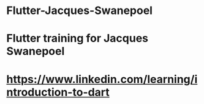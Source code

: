 # Flutter-Jacques-Swanepoel
# Flutter training for Jacques Swanepoel
# https://www.linkedin.com/learning/introduction-to-dart
